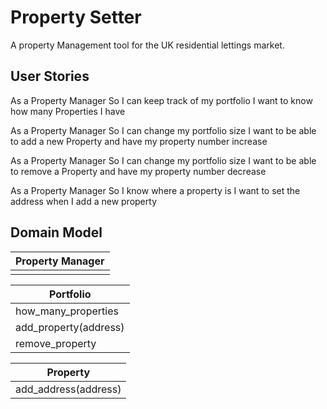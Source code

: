 # Property Setter #

A property Management tool for the UK residential lettings market.

## User Stories ##

As a Property Manager
So I can keep track of my portfolio
I want to know how many Properties I have

As a Property Manager
So I can change my portfolio size
I want to be able to add a new Property and have my property number increase

As a Property Manager
So I can change my portfolio size
I want to be able to remove a Property and have my property number decrease

As a Property Manager
So I know where a property is
I want to set the address when I add a new property

## Domain Model ##

|Property Manager|
|-|
| |

|Portfolio|
|-|
|how_many_properties|
|add_property(address)|
|remove_property|

|Property|
|-|
|add_address(address)|